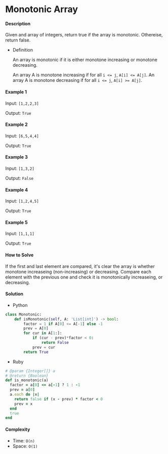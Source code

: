 # Monotonic Array

#### Description

Given and array of integers, return true if the array is monotonic. Othereise, return false.

- Definition

    An array is monotonic if it is either monotone increasing or monotone decreasing.

    An array A is monotone increasing if for all `i <= j`, `A[i] <= A[j]`.  An array A is monotone decreasing if for all `i <= j`, `A[i] >= A[j]`.

#### Example 1
Input: `[1,2,2,3]`

Output: `True`

#### Example 2
Input: `[6,5,4,4]`

Output: `True`

#### Example 3
Input: `[1,3,2]`

Output: `False`

#### Example 4
Input: `[1,2,4,5]`

Output: `True`

#### Example 5
Input: `[1,1,1]`

Output: `True`

#### How to Solve

If the first and last element are compared, it's clear the array is whether monotone increaseing (non-increasing) or decreasing.
Compare each element with the previous one and check it is monotonically increaseing, or decreasing.

#### Solution
- Python

```python
class Monotonic:
    def isMonotonic(self, A: 'List[int]') -> bool:
        factor = 1 if A[0] <= A[-1] else -1
        prev = A[0]
        for cur in A[1:]:
            if (cur - prev)*factor < 0:
                return False
            prev = cur
        return True
```

- Ruby

```ruby
# @param {Integer[]} a
# @return {Boolean}
def is_monotonic(a)
  factor = a[0] <= a[-1] ? 1 : -1
  prev = a[0]
  a.each do |x|
    return false if (x - prev) * factor < 0
    prev = x
  end
  true
end
```

#### Complexity
- Time: `O(n)`
- Space: `O(1)`
